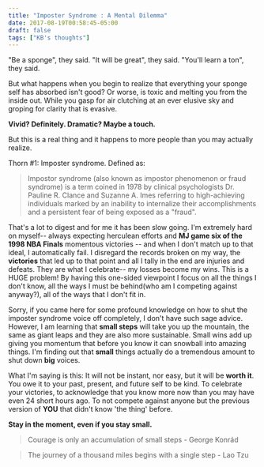 ```yaml
---
title: "Imposter Syndrome : A Mental Dilemma"
date: 2017-08-19T00:58:45-05:00
draft: false
tags: ["KB's thoughts"]
---
```


"Be a sponge", they said. "It will be great", they said. "You'll learn a ton", they said.

But what happens when you begin to realize that everything your sponge self has absorbed isn't good? Or worse, is toxic and melting you from the inside out. While you gasp for air clutching at an ever elusive sky and groping for clarity that is evasive.

**Vivid? Definitely. Dramatic? Maybe a touch.**

But this is a real thing and it happens to more people than you may actually realize.

Thorn #1: Imposter syndrome. Defined as:

> Impostor syndrome (also known as impostor phenomenon or fraud syndrome) is a term coined in 1978 by clinical psychologists Dr. Pauline R. Clance and Suzanne A. Imes referring to high-achieving individuals marked by an inability to internalize their accomplishments and a persistent fear of being exposed as a "fraud".

That's a lot to digest and for me it has been slow going. I'm  extremely hard on myself-- always expecting herculean efforts and **MJ game six of the 1998  NBA Finals** momentous victories -- and when I don't match up to that ideal, I automatically fail. I disregard the records broken on my way, the **victories** that led up to that point and all I tally in the end are injuries and defeats. They are what I celebrate-- my losses become my wins. This is a HUGE problem! By having this one-sided viewpoint I focus on all the things I don't know, all the ways I must be behind(who am I competing against anyway?), all of the ways that I don't fit in.

Sorry, if you came here for some profound knowledge on how to shut the imposter syndrome voice off completely, I don't have such sage advice. However, I am learning that **small steps** will take you up the mountain, the same as giant leaps and they are also more sustainable. Small wins add up giving you momentum that before you know it can snowball into amazing things. I'm finding out that **small** things actually do a tremendous amount to shut down **big** voices.

What I'm saying is this: It will not be instant, nor easy, but it will be **worth it**. You owe it to your past, present, and future self to be kind. To celebrate your victories, to acknowledge that you know more now than you may have even 24 short hours ago. To not compete against anyone but the previous version of **YOU** that didn't know 'the thing' before. 

**Stay in the moment, even if you stay small.**



>Courage is only an accumulation of small steps - George Konrád

>The journey of a thousand miles begins with a single step - Lao Tzu